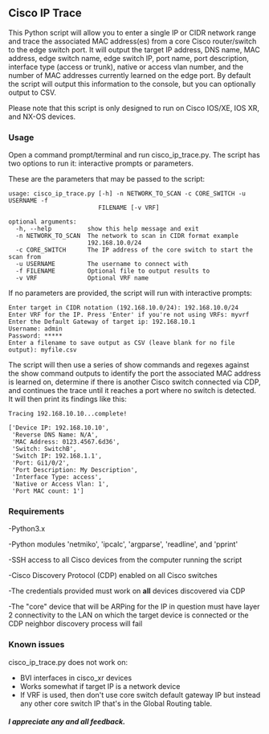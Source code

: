 ## Cisco IP Trace

This Python script will allow you to enter a single IP or CIDR network range and trace the associated MAC address(es) from a core Cisco router/switch to the edge switch port. It will output the target IP address, DNS name, MAC address, edge switch name, edge switch IP, port name, port description, interface type (access or trunk), native or access vlan number, and the number of MAC addresses currently learned on the edge port. By default the script will output this information to the console, but you can optionally output to CSV.

Please note that this script is only designed to run on Cisco IOS/XE, IOS XR, and NX-OS devices.

### Usage

Open a command prompt/terminal and run cisco_ip_trace.py. The script has two options to run it: interactive prompts or parameters. 

These are the parameters that may be passed to the script:
```
usage: cisco_ip_trace.py [-h] -n NETWORK_TO_SCAN -c CORE_SWITCH -u USERNAME -f
                         FILENAME [-v VRF]

optional arguments:
  -h, --help          show this help message and exit
  -n NETWORK_TO_SCAN  The network to scan in CIDR format example
                      192.168.10.0/24
  -c CORE_SWITCH      The IP address of the core switch to start the scan from
  -u USERNAME         The username to connect with
  -f FILENAME         Optional file to output results to
  -v VRF              Optional VRF name
```
If no parameters are provided, the script will run with interactive prompts:

```
Enter target in CIDR notation (192.168.10.0/24): 192.168.10.0/24
Enter VRF for the IP. Press 'Enter' if you're not using VRFs: myvrf
Enter the Default Gateway of target ip: 192.168.10.1
Username: admin
Password: *****
Enter a filename to save output as CSV (leave blank for no file output): myfile.csv
```

The script will then use a series of show commands and regexes against the show command outputs to identify the port the associated MAC address is learned on, determine if there is another Cisco switch connected via CDP, and continues the trace until it reaches a port where no switch is detected. It will then print its findings like this:

```
Tracing 192.168.10.10...complete!

['Device IP: 192.168.10.10',
 'Reverse DNS Name: N/A',
 'MAC Address: 0123.4567.6d36',
 'Switch: SwitchB',
 'Switch IP: 192.168.1.1',
 'Port: Gi1/0/2',
 'Port Description: My Description',
 'Interface Type: access',
 'Native or Access Vlan: 1',
 'Port MAC count: 1']
```

### Requirements

-Python3.x

-Python modules 'netmiko', 'ipcalc', 'argparse', 'readline', and 'pprint'

-SSH access to all Cisco devices from the computer running the script

-Cisco Discovery Protocol (CDP) enabled on all Cisco switches

-The credentials provided must work on **all** devices discovered via CDP

-The "core" device that will be ARPing for the IP in question must have layer 2 connectivity to the LAN on which the target device is connected or the CDP neighbor discovery process will fail

### Known issues

cisco_ip_trace.py does not work on:

- BVI interfaces in cisco_xr devices
- Works somewhat if target IP is a network device
- If VRF is used, then don't use core switch default gateway IP but instead any other core switch IP that's in the Global Routing table.

##### I appreciate any and all feedback.
